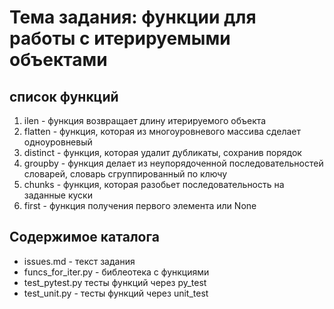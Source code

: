 # Тема задания: функции для работы с итерируемыми объектами

## список функций
1. ilen - функция возвращает длину итерируемого объекта
1. flatten - функция, которая из многоуровневого массива сделает одноуровневый
1. distinct - функция, которая удалит дубликаты, сохранив порядок
1. groupby -  функция делает из неупорядоченной последовательностей словарей, словарь сгруппированный по ключу
1. chunks - функция, которая разобьет последовательность на заданные куски
1. first - функция получения первого элемента или None

## Содержимое каталога

* issues.md - текст задания
* funcs_for_iter.py - библеотека с функциями
* test_pytest.py тесты функций через py_test
* test_unit.py - тесты функций через unit_test
